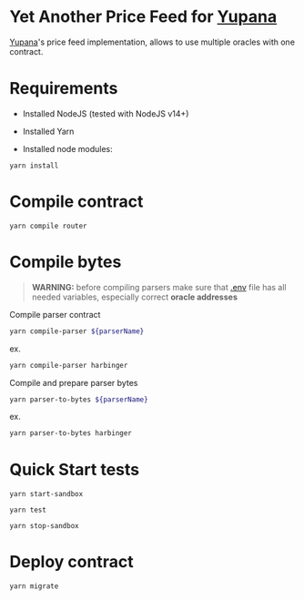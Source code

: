 # Yet Another Price Feed for [Yupana](https://github.com/madfish-solutions/yupana-protocol-core "Yupana")

[Yupana](https://github.com/madfish-solutions/yupana-protocol-core "Yupana")'s price feed implementation, allows to use multiple oracles with one contract.

# Requirements

- Installed NodeJS (tested with NodeJS v14+)
- Installed Yarn

- Installed node modules:

```
yarn install

```

# Compile contract

```
yarn compile router

```

# Compile bytes

> **WARNING:** before compiling parsers make sure that [.env](./.env.example) file has all needed variables, especially correct **oracle addresses**

Compile parser contract

```sh
yarn compile-parser ${parserName}
```

ex. 

```sh 
yarn compile-parser harbinger
```

Compile and prepare parser bytes

```sh 
yarn parser-to-bytes ${parserName}
```

ex. 
```sh
yarn parser-to-bytes harbinger
```


# Quick Start tests

```
yarn start-sandbox

```


```
yarn test

``` 


```
yarn stop-sandbox

```

# Deploy contract

```
yarn migrate

```
